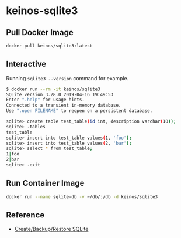 # keinos-sqlite3

## Pull Docker Image
```bash
docker pull keinos/sqlite3:latest
```

## Interactive

  Running `sqlite3 --version` command for example.
  
  ```bash
  $ docker run --rm -it keinos/sqlite3
  SQLite version 3.28.0 2019-04-16 19:49:53
  Enter ".help" for usage hints.
  Connected to a transient in-memory database.
  Use ".open FILENAME" to reopen on a persistent database.
  
  sqlite> create table test_table(id int, description varchar(10));
  sqlite> .tables
  test_table
  sqlite> insert into test_table values(1, 'foo');
  sqlite> insert into test_table values(2, 'bar');
  sqlite> select * from test_table;
  1|foo
  2|bar
  sqlite> .exit
  ```

## Run Container Image

```bash
docker run --name sqlite-db -v ~/db/:/db -d keinos/sqlite3
```
  
## Reference

- [Create/Backup/Restore SQLite](https://devopsheaven.com/sqlite/backup/restore/dump/databases/docker/2017/10/10/sqlite-backup-restore-docker.html)  